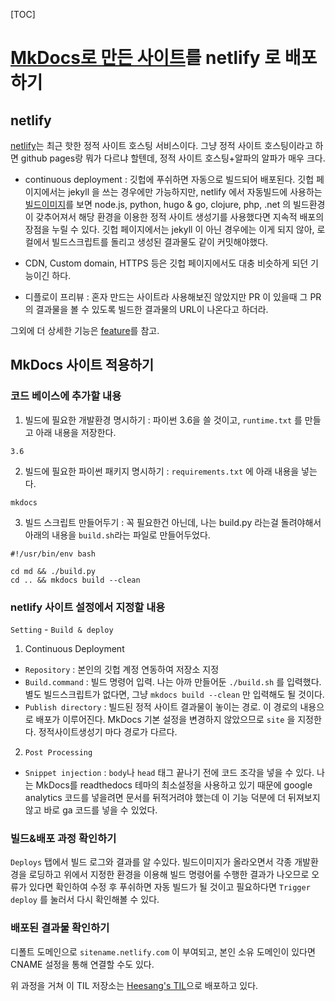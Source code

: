 [TOC]


# [MkDocs로 만든 사이트](./mkdocs.md)를 netlify 로 배포하기

## netlify

[netlify](https://www.netlify.com/)는 최근 핫한 정적 사이트 호스팅 서비스이다. 그냥 정적 사이트 호스팅이라고 하면 github pages랑 뭐가 다르냐 할텐데, 정적 사이트 호스팅+알파의 알파가 매우 크다.

- continuous deployment : 깃헙에 푸쉬하면 자동으로 빌드되어 배포된다. 깃헙 페이지에서는 jekyll 을 쓰는 경우에만 가능하지만, netlify 에서 자동빌드에 사용하는 [빌드이미지](https://github.com/netlify/build-image/blob/xenial/Dockerfile)를 보면 node.js, python, hugo & go, clojure, php, .net 의 빌드환경이 갖추어져서 해당 환경을 이용한 정적 사이트 생성기를 사용했다면 지속적 배포의 장점을 누릴 수 있다. 깃헙 페이지에서는 jekyll 이 아닌 경우에는 이게 되지 않아, 로컬에서 빌드스크립트를 돌리고 생성된 결과물도 같이 커밋해야했다.

- CDN, Custom domain, HTTPS 등은 깃헙 페이지에서도 대충 비슷하게 되던 기능이긴 하다.

- 디플로이 프리뷰 : 혼자 만드는 사이트라 사용해보진 않았지만 PR 이 있을때 그 PR의 결과물을 볼 수 있도록 빌드한 결과물의 URL이 나온다고 하더라.

그외에 더 상세한 기능은 [feature](https://www.netlify.com/features/)를 참고.

## MkDocs 사이트 적용하기

### 코드 베이스에 추가할 내용

1. 빌드에 필요한 개발환경 명시하기 : 파이썬 3.6을 쓸 것이고, `runtime.txt` 를 만들고 아래 내용을 저장한다.

```
3.6
```


2. 빌드에 필요한 파이썬 패키지 명시하기 : `requirements.txt` 에 아래 내용을 넣는다.

```
mkdocs
```

3. 빌드 스크립트 만들어두기 : 꼭 필요한건 아닌데, 나는 build.py 라는걸 돌려야해서 아래의 내용을 `build.sh`라는 파일로 만들어두었다.
```
#!/usr/bin/env bash

cd md && ./build.py
cd .. && mkdocs build --clean
```

### netlify 사이트 설정에서 지정할 내용

`Setting` - `Build & deploy`

1. Continuous Deployment

- `Repository` : 본인의 깃헙 계정 연동하여 저장소 지정
- `Build.command` : 빌드 명령어 입력. 나는 아까 만들어둔 `./build.sh` 를 입력했다. 별도 빌드스크립트가 없다면, 그냥 `mkdocs build --clean` 만 입력해도 될 것이다.
- `Publish directory` : 빌드된 정적 사이트 결과물이 놓이는 경로. 이 경로의 내용으로 배포가 이루어진다. MkDocs 기본 설정을 변경하지 않았으므로 `site` 을 지정한다. 정적사이트생성기 마다 경로가 다르다.

2. `Post Processing`

- `Snippet injection` : `body`나 `head` 태그 끝나기 전에 코드 조각을 넣을 수 있다. 나는 MkDocs를 readthedocs 테마의 최소설정을 사용하고 있기 때문에 google analytics 코드를 넣을려면 문서를 뒤적거려야 했는데 이 기능 덕분에 더 뒤져보지 않고 바로 ga 코드를 넣을 수 있었다.

### 빌드&배포 과정 확인하기

`Deploys` 탭에서 빌드 로그와 결과를 알 수있다. 빌드이미지가 올라오면서 각종 개발환경을 로딩하고 위에서 지정한 환경을 이용해 빌드 명령어룰 수행한 결과가 나오므로 오류가 있다면 확인하여 수정 후 푸쉬하면 자동 빌드가 될 것이고 필요하다면 `Trigger deploy` 를 눌러서 다시 확인해볼 수 있다.

### 배포된 결과물 확인하기

디폴트 도메인으로 `sitename.netlify.com` 이 부여되고, 본인 소유 도메인이 있다면 CNAME 설정을 통해 연결할 수도 있다.

위 과정을 거쳐 이 TIL 저장소는 [Heesang's TIL](https://til.heesang.dev/)으로 배포하고 있다.
